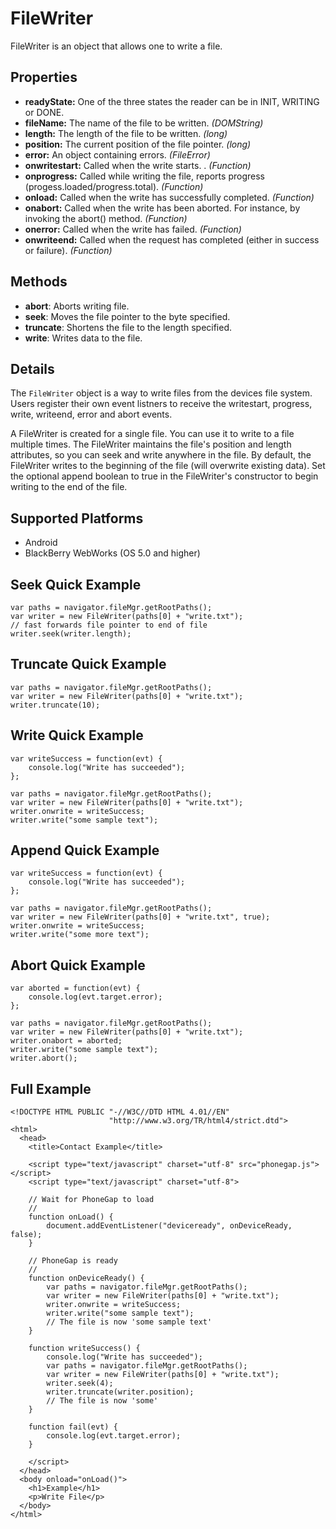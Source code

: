 FileWriter
==========

FileWriter is an object that allows one to write a file.

Properties
----------

- __readyState:__ One of the three states the reader can be in INIT, WRITING or DONE.
- __fileName:__ The name of the file to be written. _(DOMString)_
- __length:__ The length of the file to be written. _(long)_
- __position:__ The current position of the file pointer. _(long)_
- __error:__ An object containing errors. _(FileError)_
- __onwritestart:__ Called when the write starts. . _(Function)_
- __onprogress:__ Called while writing the file, reports progress (progess.loaded/progress.total). _(Function)_
- __onload:__ Called when the write has successfully completed. _(Function)_
- __onabort:__ Called when the write has been aborted. For instance, by invoking the abort() method. _(Function)_
- __onerror:__ Called when the write has failed. _(Function)_
- __onwriteend:__ Called when the request has completed (either in success or failure).  _(Function)_

Methods
-------

- __abort__: Aborts writing file. 
- __seek__: Moves the file pointer to the byte specified.
- __truncate__: Shortens the file to the length specified.
- __write__: Writes data to the file.

Details
-------

The `FileWriter` object is a way to write files from the devices file system.  Users register their own event listners to receive the writestart, progress, write, writeend, error and abort events.

A FileWriter is created for a single file. You can use it to write to a file multiple times. The FileWriter maintains the file's position and length attributes, so you can seek and write anywhere in the file. By default, the FileWriter writes to the beginning of the file (will overwrite existing data). Set the optional append boolean to true in the FileWriter's constructor to begin writing to the end of the file.

Supported Platforms
-------------------

- Android
- BlackBerry WebWorks (OS 5.0 and higher)

Seek Quick Example
------------------------------
	
    var paths = navigator.fileMgr.getRootPaths();
	var writer = new FileWriter(paths[0] + "write.txt");
	// fast forwards file pointer to end of file
	writer.seek(writer.length);	

Truncate Quick Example
--------------------------

    var paths = navigator.fileMgr.getRootPaths();
	var writer = new FileWriter(paths[0] + "write.txt");
	writer.truncate(10);	

Write Quick Example
-------------------	

	var writeSuccess = function(evt) {
		console.log("Write has succeeded");
	};
	
    var paths = navigator.fileMgr.getRootPaths();
	var writer = new FileWriter(paths[0] + "write.txt");
	writer.onwrite = writeSuccess;
	writer.write("some sample text");

Append Quick Example
--------------------	

	var writeSuccess = function(evt) {
		console.log("Write has succeeded");
	};
	
    var paths = navigator.fileMgr.getRootPaths();
	var writer = new FileWriter(paths[0] + "write.txt", true);
	writer.onwrite = writeSuccess;
	writer.write("some more text");
	
Abort Quick Example
-------------------

	var aborted = function(evt) {
		console.log(evt.target.error);
	};
	
    var paths = navigator.fileMgr.getRootPaths();
	var writer = new FileWriter(paths[0] + "write.txt");
	writer.onabort = aborted;
	writer.write("some sample text");
	writer.abort();

Full Example
------------

    <!DOCTYPE HTML PUBLIC "-//W3C//DTD HTML 4.01//EN"
                          "http://www.w3.org/TR/html4/strict.dtd">
    <html>
      <head>
        <title>Contact Example</title>

        <script type="text/javascript" charset="utf-8" src="phonegap.js"></script>
        <script type="text/javascript" charset="utf-8">

        // Wait for PhoneGap to load
        //
        function onLoad() {
            document.addEventListener("deviceready", onDeviceReady, false);
        }

        // PhoneGap is ready
        //
        function onDeviceReady() {
			var paths = navigator.fileMgr.getRootPaths();
			var writer = new FileWriter(paths[0] + "write.txt");
			writer.onwrite = writeSuccess;
			writer.write("some sample text");
			// The file is now 'some sample text'
        }

		function writeSuccess() {
			console.log("Write has succeeded");
			var paths = navigator.fileMgr.getRootPaths();
			var writer = new FileWriter(paths[0] + "write.txt");
			writer.seek(4);
			writer.truncate(writer.position);
			// The file is now 'some'
		}
		
		function fail(evt) {
			console.log(evt.target.error);
		}
		
        </script>
      </head>
      <body onload="onLoad()">
        <h1>Example</h1>
        <p>Write File</p>
      </body>
    </html>
